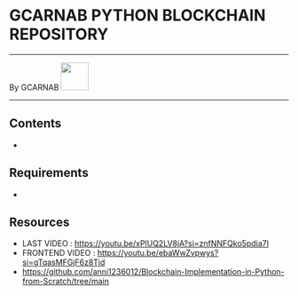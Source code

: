 # GCARNAB PYTHON BLOCKCHAIN REPOSITORY
___

By GCARNAB <a href='https://github.com/gcarnab'> <img src='https://avatars.githubusercontent.com/u/15156604?v=4' width="50"/></a>
___

## Contents 

- 

## Requirements 

- 

## Resources 

- LAST VIDEO : https://youtu.be/xPlUQ2LV8jA?si=znfNNFQko5pdia7I
- FRONTEND VIDEO : https://youtu.be/ebaWwZvpwys?si=gTqasMFGjF6z8Tjd
- https://github.com/anni1236012/Blockchain-Implementation-in-Python-from-Scratch/tree/main


